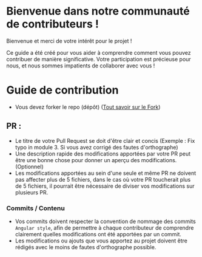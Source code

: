 # Bienvenue dans notre communauté de contributeurs !

Bienvenue et merci de votre intérêt pour le projet !

Ce guide a été créé pour vous aider à comprendre comment vous pouvez contribuer de manière significative. Votre participation est précieuse pour nous, et nous sommes impatients de collaborer avec vous !

# Guide de contribution

- Vous devez forker le repo (dépôt) ([Tout savoir sur le Fork](https://docs.github.com/fr/pull-requests/collaborating-with-pull-requests/working-with-forks/fork-a-repo))

## PR :

- Le titre de votre Pull Request se doit d'être clair et concis (Exemple : Fix typo in module 3. Si vous avez corrigé des fautes d'orthographe)
- Une description rapide des modifications apportées par votre PR peut être une bonne chose pour donner un aperçu des modifications. (Optionnel)
- Les modifications apportées au sein d'une seule et même PR ne doivent pas affecter plus de 5 fichiers, dans le cas où votre PR toucherait plus de 5 fichiers, il pourrait être nécessaire de diviser vos modifications sur plusieurs PR.

### Commits / Contenu

- Vos commits doivent respecter la convention de nommage des commits `Angular style`, afin de permettre à chaque contributeur de comprendre clairement quelles modifications ont été apportées par un commit.
- Les modifications ou ajouts que vous apportez au projet doivent être rédigés avec le moins de fautes d'orthographe possible.